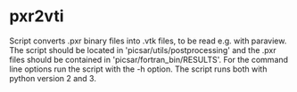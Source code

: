# pxr2vti

Script converts .pxr binary files into .vtk files, to be read e.g.
with paraview. The script should be located in 'picsar/utils/postprocessing'
and the .pxr files should be contained in 'picsar/fortran_bin/RESULTS'.
For the command line options run the script with the -h option.
The script runs both with python version 2 and 3.
